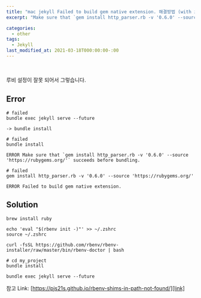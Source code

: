 ```yaml
---
title: "mac jekyll Failed to build gem native extension. 해결방법 (with zshrc)"
excerpt: "Make sure that `gem install http_parser.rb -v '0.6.0' --source 'https://rubygems.org/'` succeeds before bundling."

categories:
  - other
tags:
  - Jekyll
last_modified_at: 2021-03-18T000:00:00-:00
---
```


<br />

루비 설정이 잘못 되어서 그렇습니다.

## Error

```shell
# failed
bundle exec jekyll serve --future

-> bundle install
```

```shell
# failed
bundle install

ERROR Make sure that `gem install http_parser.rb -v '0.6.0' --source 'https://rubygems.org/'` succeeds before bundling.
```

```shell
# failed
gem install http_parser.rb -v '0.6.0' --source 'https://rubygems.org/'

ERROR Failed to build gem native extension.
```

## Solution

```shell
brew install ruby
```

```shell
echo 'eval "$(rbenv init -)"' >> ~/.zshrc
source ~/.zshrc

curl -fsSL https://github.com/rbenv/rbenv-installer/raw/master/bin/rbenv-doctor | bash
```

```shell
# cd my_project
bundle install

bundle exec jekyll serve --future
```





참고 Link: [https://pjs21s.github.io/rbenv-shims-in-path-not-found/][link]

[link]: https://pjs21s.github.io/rbenv-shims-in-path-not-found/ "Go"
